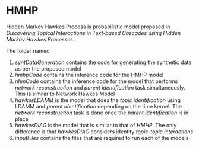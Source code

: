 # HMHP
Hidden Markov Hawkes Process is probabilistic model proposed in *Discovering Topical Interactions in Text-based Cascades using Hidden Markov Hawkes Processes*. 

The folder named 

1. *syntDataGeneration* contains the code for generating the synthetic data as per the proposed model
2. *hmhpCode* contains the inference code for the HMHP model 
3. *nhmCode* contains the inference code for the model that performs *network reconstruction* and *parent identification* task simultaneously. This is similar to Network Hawkes Model
4. *hawkesLDAMM* is the model that does the *topic identification* using LDAMM and *parent identification* depending on the time kernel. The *network reconstruction* task is done once the *parent identification* is in place
5. *hawkesDIAG* is the model that is similar to that of *HMHP*. The only difference is that *hawkesDIAG* considers identity *topic-topic interactions*
6. *inputFiles* contains the files that are required to run each of the models
